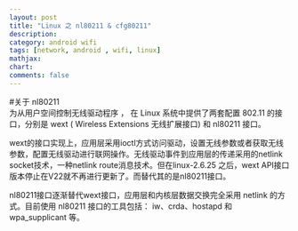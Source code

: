 ```yaml
---
layout: post
title: "Linux 之 nl80211 & cfg80211"
description:
category: android wifi
tags: [network, android , wifi, linux]
mathjax: 
chart:
comments: false
---
```

#关于 nl80211    
为从用户空间控制无线驱动程序 ， 在 Linux 系统中提供了两套配置 802.11 的接口，分别是 wext ( Wireless Extensions 无线扩展接口) 和 nl80211 接口。    

wext的接口实现上，应用层采用ioctl方式访问驱动，设置无线参数或者获取无线参数，配置无线驱动进行联网操作。无线驱动事件到应用层的传递采用的netlink socket技术，一种netlink route消息技术。但在linux-2.6.25 之后，wext API接口版本停止在V22就不再进行更新了。而替代其的是nl80211接口。    

nl80211接口逐渐替代wext接口，应用层和内核层数据交换完全采用 netlink 的方式。目前使用 nl80211 接口的工具包括： iw、crda、hostapd 和 wpa_supplicant 等。